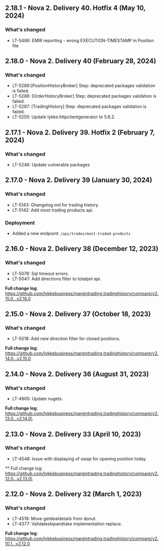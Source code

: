 ## 2.18.1 - Nova 2. Delivery 40. Hotfix 4 (May 10, 2024)
### What's changed
* LT-5486: EMIR reporting - wrong EXECUTION-TIMESTAMP in Position file


## 2.18.0 - Nova 2. Delivery 40 (February 28, 2024)
### What's changed
* LT-5289:[PositionHistoryBroker] Step: deprecated packages validation is failed.
* LT-5288: [OrderHistoryBroker] Step: deprecated packages validation is failed.
* LT-5287: [TradingHistory] Step: deprecated packages validation is failed.
* LT-5255: Update lykke.httpclientgenerator to 5.6.2.




## 2.17.1 - Nova 2. Delivery 39. Hotfix 2 (February 7, 2024)
### What's changed
* LT-5246: Update vulnerable packages

## 2.17.0 - Nova 2. Delivery 39 (January 30, 2024)
### What's changed
* LT-5143: Ghangelog.md for trading history.
* LT-5142: Add most trading products api.

### Deployment
* Added a new endpoint: `/api/trades/most-traded-products`




## 2.16.0 - Nova 2. Delivery 38 (December 12, 2023)
### What's changed
* LT-5076: Sql timeout errors.
* LT-5047: Add directions filter to totalpnl api.


**Full change log**: https://github.com/lykkebusiness/margintrading.tradinghistory/compare/v2.15.0...v2.16.0

## 2.15.0 - Nova 2. Delivery 37 (October 18, 2023)
### What's changed
* LT-5018: Add new direction filter for closed positions.


**Full change log**: https://github.com/lykkebusiness/margintrading.tradinghistory/compare/v2.14.0...v2.15.0


## 2.14.0 - Nova 2. Delivery 36 (August 31, 2023)
### What's changed
* LT-4905: Update nugets.


**Full change log**: https://github.com/lykkebusiness/margintrading.tradinghistory/compare/v2.13.0...v2.14.0\

## 2.13.0 - Nova 2. Delivery 33 (April 10, 2023)

### What's changed
* LT-4548: Issue with displaying of swap for opening position today.


** Full change log: https://github.com/lykkebusiness/margintrading.tradinghistory/compare/v2.12.0...v2.13.0\


## 2.12.0 - Nova 2. Delivery 32 (March 1, 2023)

### What's changed
* LT-4519: Move getdealdetails from donut.
* LT-4377: Validateskipandtake implementation replace.


**Full change log**: https://github.com/lykkebusiness/margintrading.tradinghistory/compare/v2.10.1...v2.12.0
